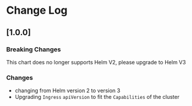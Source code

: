# Change Log

## [1.0.0]

### Breaking Changes

This chart does no longer supports Helm V2, please upgrade to Helm V3

### Changes

* changing from Helm version 2 to version 3
* Upgrading `Ingress` `apiVersion` to fit the `Capabilities` of the cluster
